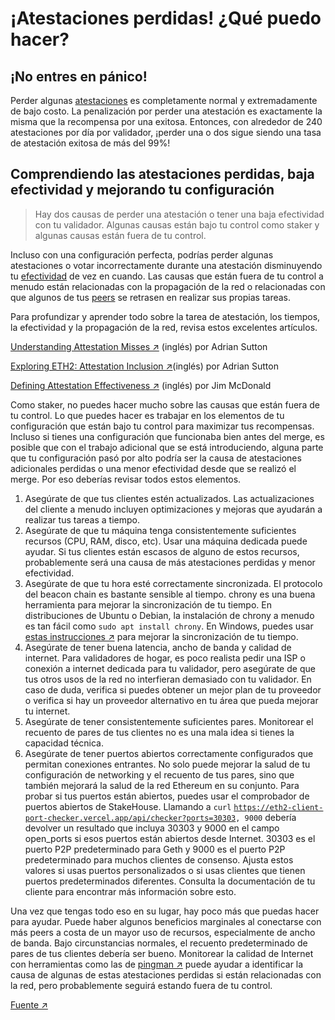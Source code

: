 # ¡Atestaciones perdidas! ¿Qué puedo hacer?

## ¡No entres en pánico!

Perder algunas [atestaciones](../../staking-glossary#attestation) es completamente normal y extremadamente de bajo costo. La penalización por perder una atestación es exactamente la misma que la recompensa por una exitosa. Entonces, con alrededor de 240 atestaciones por día por validador, ¡perder una o dos sigue siendo una tasa de atestación exitosa de más del 99%!

## Comprendiendo las atestaciones perdidas, baja efectividad y mejorando tu configuración

> Hay dos causas de perder una atestación o tener una baja efectividad con tu validador. Algunas causas están bajo tu control como staker y algunas causas están fuera de tu control.

Incluso con una configuración perfecta, podrías perder algunas atestaciones o votar incorrectamente durante una atestación disminuyendo tu [efectividad](../../staking-glossary#effectiveness) de vez en cuando. Las causas que están fuera de tu control a menudo están relacionadas con la propagación de la red o relacionadas con que algunos de tus [peers](../../staking-glossary#peers) se retrasen en realizar sus propias tareas.

Para profundizar y aprender todo sobre la tarea de atestación, los tiempos, la efectividad y la propagación de la red, revisa estos excelentes artículos.

[Understanding Attestation Misses ↗](https://www.symphonious.net/2022/09/25/understanding-attestation-misses/) (inglés) por Adrian Sutton

[Exploring ETH2: Attestation Inclusion ↗](https://www.symphonious.net/2020/09/08/exploring-eth2-attestation-inclusion/)(inglés) por Adrian Sutton

[Defining Attestation Effectiveness ↗](https://www.attestant.io/posts/defining-attestation-effectiveness/) (inglés) por Jim McDonald

Como staker, no puedes hacer mucho sobre las causas que están fuera de tu control. Lo que puedes hacer es trabajar en los elementos de tu configuración que están bajo tu control para maximizar tus recompensas. Incluso si tienes una configuración que funcionaba bien antes del merge, es posible que con el trabajo adicional que se está introduciendo, alguna parte que tu configuración pasó por alto podría ser la causa de atestaciones adicionales perdidas o una menor efectividad desde que se realizó el merge. Por eso deberías revisar todos estos elementos.

1. Asegúrate de que tus clientes estén actualizados. Las actualizaciones del cliente a menudo incluyen optimizaciones y mejoras que ayudarán a realizar tus tareas a tiempo.
2. Asegúrate de que tu máquina tenga consistentemente suficientes recursos (CPU, RAM, disco, etc). Usar una máquina dedicada puede ayudar. Si tus clientes están escasos de alguno de estos recursos, probablemente será una causa de más atestaciones perdidas y menor efectividad.
3. Asegúrate de que tu hora esté correctamente sincronizada. El protocolo del beacon chain es bastante sensible al tiempo. chrony es una buena herramienta para mejorar la sincronización de tu tiempo. En distribuciones de Ubuntu o Debian, la instalación de chrony a menudo es tan fácil como `sudo apt install chrony`. En Windows, puedes usar [estas instrucciones ↗](https://www.reddit.com/r/ethstaker/comments/nfca22/an\_opiniated\_solution\_to\_improve\_time\_sync\_on/) para mejorar la sincronización de tu tiempo.
4. Asegúrate de tener buena latencia, ancho de banda y calidad de internet. Para validadores de hogar, es poco realista pedir una ISP o conexión a internet dedicada para tu validador, pero asegúrate de que tus otros usos de la red no interfieran demasiado con tu validador. En caso de duda, verifica si puedes obtener un mejor plan de tu proveedor o verifica si hay un proveedor alternativo en tu área que pueda mejorar tu internet.
5. Asegúrate de tener consistentemente suficientes pares. Monitorear el recuento de pares de tus clientes no es una mala idea si tienes la capacidad técnica.
6. Asegúrate de tener puertos abiertos correctamente configurados que permitan conexiones entrantes. No solo puede mejorar la salud de tu configuración de networking y el recuento de tus pares, sino que también mejorará la salud de la red Ethereum en su conjunto. Para probar si tus puertos están abiertos, puedes usar el comprobador de puertos abiertos de StakeHouse. Llamando a `curl` [`https://eth2-client-port-checker.vercel.app/api/checker?ports=30303`](https://eth2-client-port-checker.vercel.app/api/checker?ports=30303)`, 9000` debería devolver un resultado que incluya 30303 y 9000 en el campo open\_ports si esos puertos están abiertos desde Internet. 30303 es el puerto P2P predeterminado para Geth y 9000 es el puerto P2P predeterminado para muchos clientes de consenso. Ajusta estos valores si usas puertos personalizados o si usas clientes que tienen puertos predeterminados diferentes. Consulta la documentación de tu cliente para encontrar más información sobre esto.

Una vez que tengas todo eso en su lugar, hay poco más que puedas hacer para ayudar. Puede haber algunos beneficios marginales al conectarse con más peers a costa de un mayor uso de recursos, especialmente de ancho de banda. Bajo circunstancias normales, el recuento predeterminado de pares de tus clientes debería ser bueno. Monitorear la calidad de Internet con herramientas como las de [pingman ↗](https://pingman.com/) puede ayudar a identificar la causa de algunas de estas atestaciones perdidas si están relacionadas con la red, pero probablemente seguirá estando fuera de tu control.

[Fuente ↗](https://www.reddit.com/r/ethstaker/comments/xto0dm/understanding\_missed\_attestations\_understanding/)
